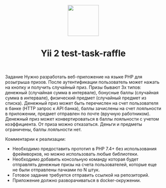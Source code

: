 <p align="center">
    <a href="https://github.com/yiisoft" target="_blank">
        <img src="https://avatars0.githubusercontent.com/u/993323" height="100px">
    </a>
    <h1 align="center">Yii 2 test-task-raffle</h1>
    <br>
</p>

Задание
Нужно разработать веб-приложение на языке PHP для розыгрыша призов. После аутентификации пользователь может нажать на кнопку и получить случайный приз. Призы бывают 3х типов: денежный (случайная сумма в интервале), бонусные баллы (случайная сумма в интервале), физический предмет (случайный предмет из списка). Денежный приз может быть перечислен на счет пользователя в банке (HTTP запрос к API банка), баллы зачислены на счет лояльности в приложении, предмет отправлен по почте (вручную работником). Денежный приз может конвертироваться в баллы лояльности с учетом коэффициента. От приза можно отказаться. Деньги и предметы ограничены, баллы лояльности нет.

Комментарии к реализации:
- Необходимо предоставить прототип в PHP 7.4+ без использования фреймворков, но можно использовать любые
  библиотеки.
- Необходимо добавить консольную команду которая будет отправлять денежные призы на счета пользователей,
  которые еще не были отправлены пачками по N штук.
- Готовое задание требуется отправить ссылкой на репозиторий.
- Приложение должно разворачиваться в docker-окружении.

